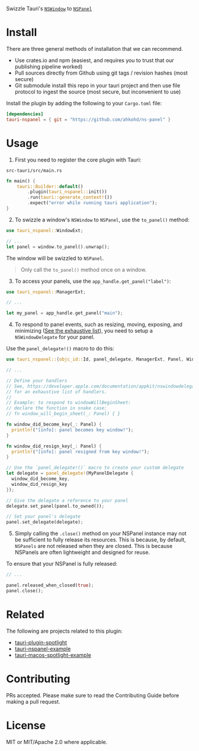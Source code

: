 Swizzle Tauri's [`NSWindow`](https://developer.apple.com/documentation/appkit/nswindow) to [`NSPanel`](https://developer.apple.com/documentation/appkit/nspanel)

# Install

There are three general methods of installation that we can recommend.

- Use crates.io and npm (easiest, and requires you to trust that our publishing pipeline worked)
- Pull sources directly from Github using git tags / revision hashes (most secure)
- Git submodule install this repo in your tauri project and then use file protocol to ingest the source (most secure, but inconvenient to use)

Install the plugin by adding the following to your `Cargo.toml` file:

```toml
[dependencies]
tauri-nspanel = { git = "https://github.com/ahkohd/ns-panel" }
```

# Usage

1. First you need to register the core plugin with Tauri:

`src-tauri/src/main.rs`

```rust
fn main() {
    tauri::Builder::default()
        .plugin(tauri_nspanel::init())
        .run(tauri::generate_context!())
        .expect("error while running tauri application");
}
```

2. To swizzle a window's `NSWindow` to `NSPanel`, use the `to_panel()` method:

```rust
use tauri_nspanel::WindowExt;

// ...
let panel = window.to_panel().unwrap();
```

The window will be swizzled to `NSPanel`.

> Only call the `to_panel()` method once on a window.

3. To access your panels, use the `app_handle.get_panel("label")`:

```rust
use tauri_nspanel::ManagerExt;

// ...

let my_panel = app_handle.get_panel("main");
```

4. To respond to panel events, such as resizing, moving, exposing, and minimizing ([See the exhaustive list](https://developer.apple.com/documentation/appkit/nswindowdelegate?language=objc)), you need to setup a `NSWindowDelegate` for your panel.

Use the `panel_delegate!()` macro to do this:

```rust
use tauri_nspanel::{objc_id::Id, panel_delegate, ManagerExt, Panel, WindowExt};

// ...

// Define your handlers
// See, https://developer.apple.com/documentation/appkit/nswindowdelegate?language=objc
// for an exhaustive list of handlers.
//
// Example: to respond to windowWillBeginSheet:
// declare the function in snake case:
// fn window_will_begin_sheet(_: Panel) { }

fn window_did_become_key(_: Panel) {
  println!("[info]: panel becomes key window!");
}

fn window_did_resign_key(_: Panel) {
  println!("[info]: panel resigned from key window!");
}

// Use the `panel_delegate!()` macro to create your custom delegate
let delegate = panel_delegate!(MyPanelDelegate {
  window_did_become_key,
  window_did_resign_key
});

// Give the delegate a reference to your panel
delegate.set_panel(panel.to_owned());

// Set your panel's delegate
panel.set_delegate(delegate);
```

5. Simply calling the `.close()` method on your NSPanel instance may not be sufficient to fully release its resources. This is because, by default,
   `NSPanels` are not released when they are closed. This is because NSPanels are often lightweight and designed for reuse.

To ensure that your NSPanel is fully released:

```rust
// ...

panel.released_when_closed(true);
panel.close();
```

# Related

The following are projects related to this plugin:

- [tauri-plugin-spotlight](https://github.com/zzzze/tauri-plugin-spotlight)
- [tauri-nspanel-example](https://github.com/ahkohd/tauri-nspanel/tree/main/examples/vanilla)
- [tauri-macos-spotlight-example](https://github.com/ahkohd/tauri-macos-spotlight-example)

# Contributing

PRs accepted. Please make sure to read the Contributing Guide before making a pull request.

# License

MIT or MIT/Apache 2.0 where applicable.
